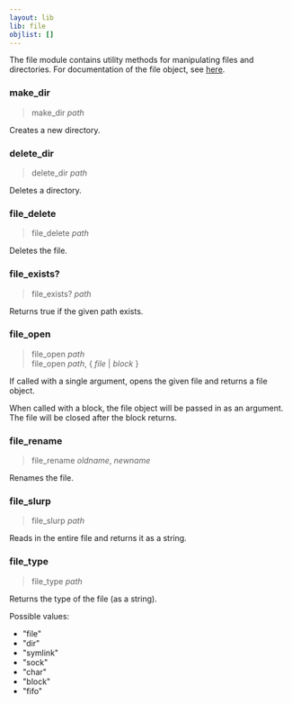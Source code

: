 ```yaml
---
layout: lib
lib: file
objlist: []
---
```


The file module contains utility methods for manipulating files and directories. For documentation of the file object, see [here](file_obj.html).

### make\_dir
>make\_dir _path_

Creates a new directory.

### delete\_dir
>delete\_dir _path_

Deletes a directory.

### file\_delete
>file\_delete _path_

Deletes the file.

### file\_exists?
>file\_exists? _path_

Returns true if the given path exists.

### file\_open
>file\_open _path_  
>file\_open _path_, { _file_ | _block_ }

If called with a single argument, opens the given file and returns a file object.

When called with a block, the file object will be passed in as an argument. The file will be closed after the block returns.

### file\_rename
>file\_rename _oldname_, _newname_

Renames the file.

### file\_slurp
>file\_slurp _path_

Reads in the entire file and returns it as a string.

### file\_type
>file\_type _path_

Returns the type of the file (as a string).

Possible values:

* "file"
* "dir"
* "symlink"
* "sock"
* "char"
* "block"
* "fifo"
